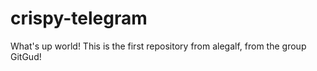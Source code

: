 # crispy-telegram
What's up world! This is the first repository from alegalf, from the group GitGud!